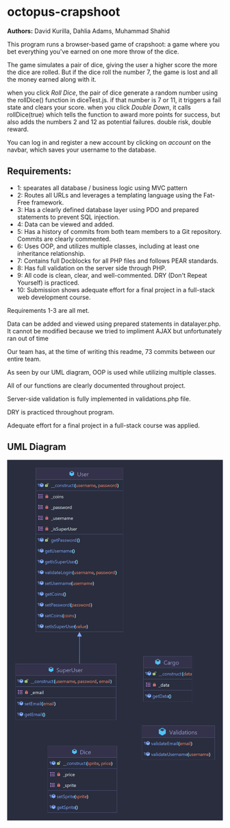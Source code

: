 # octopus-crapshoot
**Authors:** David Kurilla, Dahlia Adams, Muhammad Shahid


This program runs a browser-based game of crapshoot: a game
where you bet everything you've earned on one more throw of the dice.

The game simulates a pair of dice, giving the user a higher score 
the more the dice are rolled. But if the dice roll the number 7, the game
is lost and all the money earned along with it. 

when you click *Roll Dice*, the pair of dice generate a random number using the rollDice() function in
diceTest.js. if that number is 7 or 11, it triggers a fail state and clears your score.
when you click *Double Down*, it calls rollDice(true) which tells the function to award more points for success, 
but also adds the numbers 2 and 12 as potential failures. double risk, double reward. 

You can log in and register a new account by clicking on *account* on the navbar, which saves your username to 
the database. 



## Requirements:
* 1: spearates all database / business logic using MVC pattern
* 2: Routes all URLs and leverages a templating language using the Fat-Free framework.
* 3: Has a clearly defined database layer using PDO and prepared statements to prevent SQL injection. 
* 4: Data can be viewed and added. 
* 5: Has a history of commits from both team members to a Git repository. Commits are clearly commented.
* 6: Uses OOP, and utilizes multiple classes, including at least one inheritance relationship.
* 7: Contains full Docblocks for all PHP files and follows PEAR standards.
* 8: Has full validation on the server side through PHP.
* 9: All code is clean, clear, and well-commented. DRY (Don't Repeat Yourself) is practiced.
* 10: Submission shows adequate effort for a final project in a full-stack web development course.

Requirements 1-3 are all met. 

Data can be added and viewed using prepared statements in datalayer.php. It cannot be modified because we 
tried to impliment AJAX but unfortunately ran out of time

Our team has, at the time of writing this readme, 73 commits between our entire team.  

As seen by our UML diagram, OOP is used while utilizing multiple classes.

All of our functions are clearly documented throughout project.

Server-side validation is fully implemented in validations.php file.

DRY is practiced throughout program.

Adequate effort for a final project in a full-stack course was applied.

## UML Diagram
![UML Class Diagram](/images/uml_diagram.png "UML Diagram")


